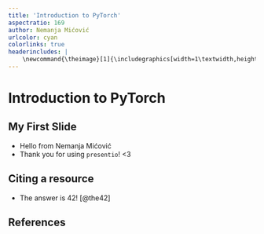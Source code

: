 ```yaml
---
title: 'Introduction to PyTorch'
aspectratio: 169
author: Nemanja Mićović
urlcolor: cyan
colorlinks: true
headerincludes: |
    \newcommand{\theimage}[1]{\includegraphics[width=1\textwidth,height=0.9\textheight,keepaspectratio]{#1}}
---
```


# Introduction to PyTorch

## My First Slide
- Hello from Nemanja Mićović
- Thank you for using `presentio`! <3

## Citing a resource
- The answer is 42! [@the42]

## References
